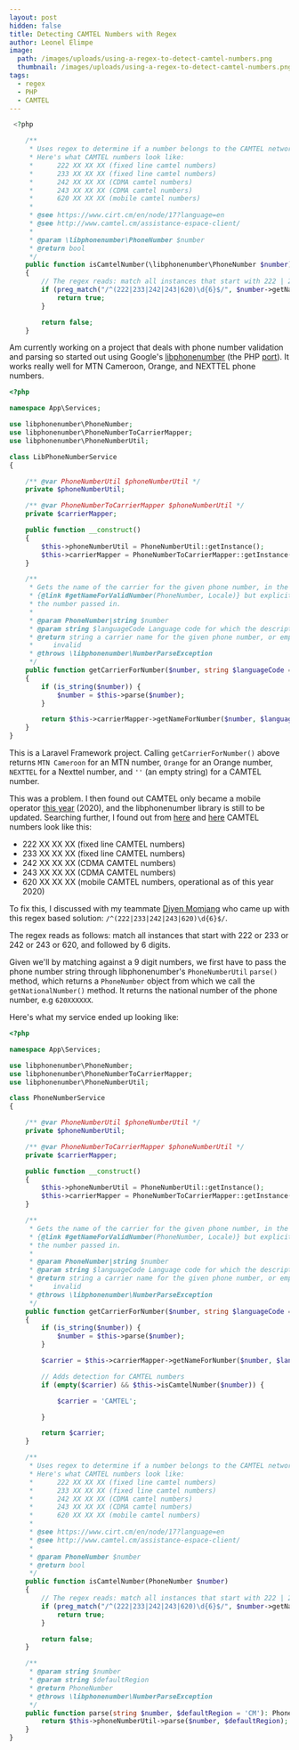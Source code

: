 ```yaml
---
layout: post
hidden: false
title: Detecting CAMTEL Numbers with Regex
author: Leonel Elimpe
image:
  path: /images/uploads/using-a-regex-to-detect-camtel-numbers.png
  thumbnail: /images/uploads/using-a-regex-to-detect-camtel-numbers.png
tags:
  - regex
  - PHP
  - CAMTEL
---
```

```php
 <?php

    /**
     * Uses regex to determine if a number belongs to the CAMTEL network.
     * Here's what CAMTEL numbers look like:
     *      222 XX XX XX (fixed line camtel numbers)
     *      233 XX XX XX (fixed line camtel numbers)
     *      242 XX XX XX (CDMA camtel numbers)
     *      243 XX XX XX (CDMA camtel numbers)
     *      620 XX XX XX (mobile camtel numbers)
     *
     * @see https://www.cirt.cm/en/node/17?language=en
     * @see http://www.camtel.cm/assistance-espace-client/
     *
     * @param \libphonenumber\PhoneNumber $number
     * @return bool
     */
    public function isCamtelNumber(\libphonenumber\PhoneNumber $number)
    {
        // The regex reads: match all instances that start with 222 | 233 | 242 | 243 | 620, and followed by 6 digits
        if (preg_match("/^(222|233|242|243|620)\d{6}$/", $number->getNationalNumber())) {
            return true;
        }

        return false;
    }
```

Am currently working on a project that deals with phone number validation and parsing so started out using Google's [libphonenumber](https://github.com/google/libphonenumber) (the PHP [port](https://github.com/giggsey/libphonenumber-for-php)). It works really well for MTN Cameroon, Orange, and NEXTTEL phone numbers.

```php
<?php

namespace App\Services;

use libphonenumber\PhoneNumber;
use libphonenumber\PhoneNumberToCarrierMapper;
use libphonenumber\PhoneNumberUtil;

class LibPhoneNumberService
{

    /** @var PhoneNumberUtil $phoneNumberUtil */
    private $phoneNumberUtil;

    /** @var PhoneNumberToCarrierMapper $phoneNumberUtil */
    private $carrierMapper;

    public function __construct()
    {
        $this->phoneNumberUtil = PhoneNumberUtil::getInstance();
        $this->carrierMapper = PhoneNumberToCarrierMapper::getInstance();
    }

    /**
     * Gets the name of the carrier for the given phone number, in the language provided. As per
     * {@link #getNameForValidNumber(PhoneNumber, Locale)} but explicitly checks the validity of
     * the number passed in.
     *
     * @param PhoneNumber|string $number
     * @param string $languageCode Language code for which the description should be written
     * @return string a carrier name for the given phone number, or empty string if the number passed in is
     *     invalid
     * @throws \libphonenumber\NumberParseException
     */
    public function getCarrierForNumber($number, string $languageCode = 'en'): string
    {
        if (is_string($number)) {
            $number = $this->parse($number);
        }

        return $this->carrierMapper->getNameForNumber($number, $languageCode);
    }
}
```

This is a Laravel Framework project. Calling `getCarrierForNumber()` above returns `MTN Cameroon` for an MTN number, `Orange` for an Orange number, `NEXTTEL` for a Nexttel number, and `''` (an empty string) for a CAMTEL number.

This was a problem. I then found out CAMTEL only became a mobile operator [this year](https://www.businessincameroon.com/telecom/1203-10074-camtel-becomes-the-4th-leading-mobile-operator-in-cameroon) (2020), and the libphonenumber library is still to be updated. Searching further, I found out from [here](https://www.cirt.cm/en/node/17?language=en) and [here](http://www.camtel.cm/assistance-espace-client/) CAMTEL numbers look like this:

* 222 XX XX XX (fixed line CAMTEL numbers)
* 233 XX XX XX (fixed line CAMTEL numbers)
* 242 XX XX XX (CDMA CAMTEL numbers)
* 243 XX XX XX (CDMA CAMTEL numbers)
* 620 XX XX XX (mobile CAMTEL numbers, operational as of this year 2020)

To fix this, I discussed with my teammate [Diyen Momjang](https://diyenmomjang.info) who came up with this regex based solution: `/^(222|233|242|243|620)\d{6}$/`.

The regex reads as follows: match all instances that start with 222 or 233 or 242 or 243 or 620, and followed by 6 digits.

Given we'll by matching against a 9 digit numbers, we first have to pass the phone number string through libphonenumber's `PhoneNumberUtil` `parse()` method, which returns a `PhoneNumber` object from which we call the `getNationalNumber()` method. It returns the national number of the phone number, e.g `620XXXXXX`.

Here's what my service ended up looking like:

```php
<?php

namespace App\Services;

use libphonenumber\PhoneNumber;
use libphonenumber\PhoneNumberToCarrierMapper;
use libphonenumber\PhoneNumberUtil;

class PhoneNumberService
{

    /** @var PhoneNumberUtil $phoneNumberUtil */
    private $phoneNumberUtil;

    /** @var PhoneNumberToCarrierMapper $phoneNumberUtil */
    private $carrierMapper;

    public function __construct()
    {
        $this->phoneNumberUtil = PhoneNumberUtil::getInstance();
        $this->carrierMapper = PhoneNumberToCarrierMapper::getInstance();
    }

    /**
     * Gets the name of the carrier for the given phone number, in the language provided. As per
     * {@link #getNameForValidNumber(PhoneNumber, Locale)} but explicitly checks the validity of
     * the number passed in.
     *
     * @param PhoneNumber|string $number
     * @param string $languageCode Language code for which the description should be written
     * @return string a carrier name for the given phone number, or empty string if the number passed in is
     *     invalid
     * @throws \libphonenumber\NumberParseException
     */
    public function getCarrierForNumber($number, string $languageCode = 'en'): string
    {
        if (is_string($number)) {
            $number = $this->parse($number);
        }

        $carrier = $this->carrierMapper->getNameForNumber($number, $languageCode);

        // Adds detection for CAMTEL numbers
        if (empty($carrier) && $this->isCamtelNumber($number)) {

            $carrier = 'CAMTEL';

        }

        return $carrier;
    }

    /**
     * Uses regex to determine if a number belongs to the CAMTEL network.
     * Here's what CAMTEL numbers look like:
     *      222 XX XX XX (fixed line camtel numbers)
     *      233 XX XX XX (fixed line camtel numbers)
     *      242 XX XX XX (CDMA camtel numbers)
     *      243 XX XX XX (CDMA camtel numbers)
     *      620 XX XX XX (mobile camtel numbers)
     *
     * @see https://www.cirt.cm/en/node/17?language=en
     * @see http://www.camtel.cm/assistance-espace-client/
     *
     * @param PhoneNumber $number
     * @return bool
     */
    public function isCamtelNumber(PhoneNumber $number)
    {
        // The regex reads: match all instances that start with 222 | 233 | 242 | 243 | 620, and followed by 6 digits
        if (preg_match("/^(222|233|242|243|620)\d{6}$/", $number->getNationalNumber())) {
            return true;
        }

        return false;
    }

    /**
     * @param string $number
     * @param string $defaultRegion
     * @return PhoneNumber
     * @throws \libphonenumber\NumberParseException
     */
    public function parse(string $number, $defaultRegion = 'CM'): PhoneNumber {
        return $this->phoneNumberUtil->parse($number, $defaultRegion);
    }
}
```